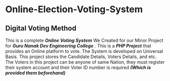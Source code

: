 # Online-Election-Voting-System
## Digital Voting Method  
This is a complete ***Online Voting System*** We Created for our Minor Project for ***Guru Nanak Dev Engineering College*** . This is a ***PHP Project*** that provides an Online platform to vote. The System is developed on Universal Basis. This project stores the Candidate Details, Voters Details, and etc.  
The Voters in this project can be anyone of same Nation, they must register their system account and their Voter ID number is required ***(Which is provided them beforehand)***

